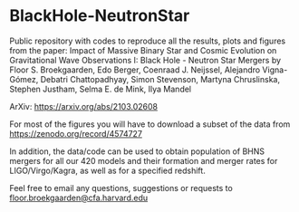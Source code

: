 # BlackHole-NeutronStar
Public repository with codes to reproduce all the results, plots and figures from the paper: Impact of Massive Binary Star and Cosmic Evolution on Gravitational Wave Observations I: Black Hole - Neutron Star Mergers  by Floor S. Broekgaarden, Edo Berger, Coenraad J. Neijssel, Alejandro Vigna-Gómez, Debatri Chattopadhyay, Simon Stevenson, Martyna Chruslinska, Stephen Justham, Selma E. de Mink, Ilya Mandel 

ArXiv: https://arxiv.org/abs/2103.02608

For most of the figures you will have to download a subset of the data from https://zenodo.org/record/4574727


In addition, the data/code can be used to obtain population of BHNS mergers for all our 420 models and their formation and merger rates for LIGO/Virgo/Kagra, as well as for a specified redshift. 



Feel free to email any questions, suggestions or requests to floor.broekgaarden@cfa.harvard.edu


